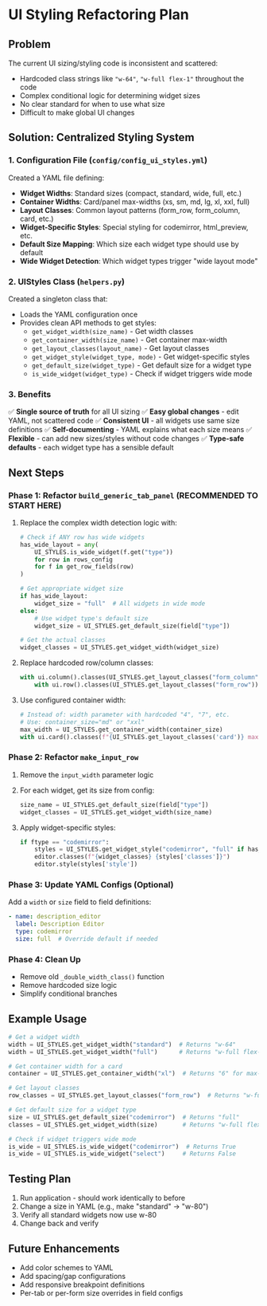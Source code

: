 # UI Styling Refactoring Plan

## Problem
The current UI sizing/styling code is inconsistent and scattered:
- Hardcoded class strings like `"w-64"`, `"w-full flex-1"` throughout the code
- Complex conditional logic for determining widget sizes
- No clear standard for when to use what size
- Difficult to make global UI changes

## Solution: Centralized Styling System

### 1. Configuration File (`config/config_ui_styles.yml`)
Created a YAML file defining:
- **Widget Widths**: Standard sizes (compact, standard, wide, full, etc.)
- **Container Widths**: Card/panel max-widths (xs, sm, md, lg, xl, xxl, full)
- **Layout Classes**: Common layout patterns (form_row, form_column, card, etc.)
- **Widget-Specific Styles**: Special styling for codemirror, html_preview, etc.
- **Default Size Mapping**: Which size each widget type should use by default
- **Wide Widget Detection**: Which widget types trigger "wide layout mode"

### 2. UIStyles Class (`helpers.py`)
Created a singleton class that:
- Loads the YAML configuration once
- Provides clean API methods to get styles:
  - `get_widget_width(size_name)` - Get width classes
  - `get_container_width(size_name)` - Get container max-width
  - `get_layout_classes(layout_name)` - Get layout classes
  - `get_widget_style(widget_type, mode)` - Get widget-specific styles
  - `get_default_size(widget_type)` - Get default size for a widget type
  - `is_wide_widget(widget_type)` - Check if widget triggers wide mode

### 3. Benefits
✅ **Single source of truth** for all UI sizing
✅ **Easy global changes** - edit YAML, not scattered code
✅ **Consistent UI** - all widgets use same size definitions
✅ **Self-documenting** - YAML explains what each size means
✅ **Flexible** - can add new sizes/styles without code changes
✅ **Type-safe defaults** - each widget type has a sensible default

## Next Steps

### Phase 1: Refactor `build_generic_tab_panel` (RECOMMENDED TO START HERE)
1. Replace the complex width detection logic with:
   ```python
   # Check if ANY row has wide widgets
   has_wide_layout = any(
       UI_STYLES.is_wide_widget(f.get("type")) 
       for row in rows_config 
       for f in get_row_fields(row)
   )
   
   # Get appropriate widget size
   if has_wide_layout:
       widget_size = "full"  # All widgets in wide mode
   else:
       # Use widget type's default size
       widget_size = UI_STYLES.get_default_size(field["type"])
   
   # Get the actual classes
   widget_classes = UI_STYLES.get_widget_width(widget_size)
   ```

2. Replace hardcoded row/column classes:
   ```python
   with ui.column().classes(UI_STYLES.get_layout_classes("form_column")):
       with ui.row().classes(UI_STYLES.get_layout_classes("form_row")):
   ```

3. Use configured container width:
   ```python
   # Instead of: width parameter with hardcoded "4", "7", etc.
   # Use: container_size="md" or "xxl"
   max_width = UI_STYLES.get_container_width(container_size)
   with ui.card().classes(f"{UI_STYLES.get_layout_classes('card')} max-w-{max_width}xl"):
   ```

### Phase 2: Refactor `make_input_row`
1. Remove the `input_width` parameter logic
2. For each widget, get its size from config:
   ```python
   size_name = UI_STYLES.get_default_size(field["type"])
   widget_classes = UI_STYLES.get_widget_width(size_name)
   ```

3. Apply widget-specific styles:
   ```python
   if ftype == "codemirror":
       styles = UI_STYLES.get_widget_style("codemirror", "full" if has_wide else "standard")
       editor.classes(f"{widget_classes} {styles['classes']}")
       editor.style(styles['style'])
   ```

### Phase 3: Update YAML Configs (Optional)
Add a `width` or `size` field to field definitions:
```yaml
- name: description_editor
  label: Description Editor
  type: codemirror
  size: full  # Override default if needed
```

### Phase 4: Clean Up
- Remove old `_double_width_class()` function
- Remove hardcoded size logic
- Simplify conditional branches

## Example Usage

```python
# Get a widget width
width = UI_STYLES.get_widget_width("standard")  # Returns "w-64"
width = UI_STYLES.get_widget_width("full")      # Returns "w-full flex-1"

# Get container width for a card
container = UI_STYLES.get_container_width("xl")  # Returns "6" for max-w-6xl

# Get layout classes
row_classes = UI_STYLES.get_layout_classes("form_row")  # Returns "w-full gap-4"

# Get default size for a widget type
size = UI_STYLES.get_default_size("codemirror")  # Returns "full"
classes = UI_STYLES.get_widget_width(size)       # Returns "w-full flex-1"

# Check if widget triggers wide mode
is_wide = UI_STYLES.is_wide_widget("codemirror")  # Returns True
is_wide = UI_STYLES.is_wide_widget("select")     # Returns False
```

## Testing Plan
1. Run application - should work identically to before
2. Change a size in YAML (e.g., make "standard" → "w-80")
3. Verify all standard widgets now use w-80
4. Change back and verify

## Future Enhancements
- Add color schemes to YAML
- Add spacing/gap configurations
- Add responsive breakpoint definitions
- Per-tab or per-form size overrides in field configs

